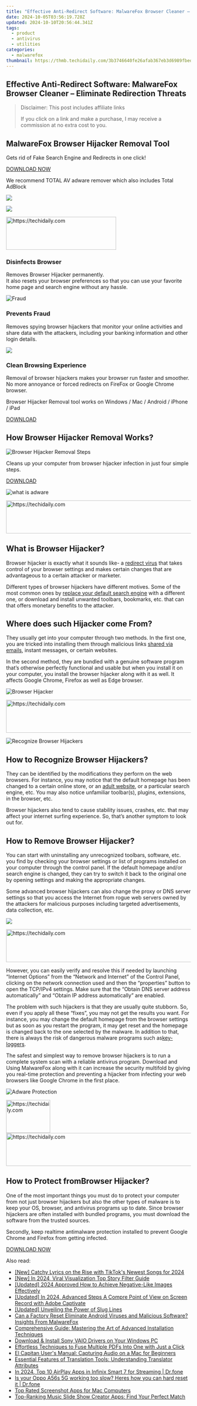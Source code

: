 ```yaml
---
title: "Effective Anti-Redirect Software: MalwareFox Browser Cleaner – Eliminate Redirection Threats"
date: 2024-10-05T03:56:19.728Z
updated: 2024-10-10T20:56:44.341Z
tags:
  - product
  - antivirus
  - utilities
categories:
  - malwarefox
thumbnail: https://thmb.techidaily.com/3b3746640fe26afab367eb3d6989fbedd82bfd022cd1e2fe844a87bc2bcb92f8.jpg
---
```


## Effective Anti-Redirect Software: MalwareFox Browser Cleaner – Eliminate Redirection Threats

>  Disclaimer: This post includes affiliate links
>
>  If you click on a link and make a purchase, I may receive a commission at no extra cost to you.
>

## **MalwareFox Browser Hijacker Removal Tool**

Gets rid of ​Fake Search Engine and Redirects in one click!

[DOWNLOAD NOW](https://tools.techidaily.com/malwarefox/products/) 

We recommend TOTAL AV adware remover which also includes Total AdBlock

![](https://www.malwarefox.com/wp-content/uploads/2022/07/totalav-window.webp)

![](https://malwarefox.com/wp-content/uploads/2017/06/sweep.jpg)

<!-- affiliate ads begin -->
<a href="https://aligracehair.sjv.io/c/5597632/1915865/19272" target="_top" id="1915865">
  <img src="//a.impactradius-go.com/display-ad/19272-1915865" border="0" alt="https://techidaily.com" width="300" height="90"/>
</a>
<img height="0" width="0" src="https://aligracehair.sjv.io/i/5597632/1915865/19272" style="position:absolute;visibility:hidden;" border="0" />
<!-- affiliate ads end -->

### **Disinfects** Browser

Removes Browser Hijacker permanently.  
It also resets your browser preferences so that you can use your favorite home page and search engine without any hassle.

![Fraud](https://www.malwarefox.com/wp-content/uploads/2018/06/fraud.png "Fraud")

### **Prevents Fraud**

​​Removes ​spying browser hijackers that monitor your online activities and share data with the attackers, including your banking information and other login details.

![](https://malwarefox.com/wp-content/uploads/2017/06/performnce.jpg)

### Clean Browsing Experience

Removal of browser hijackers makes your browser run faster and smoother. No more annoyance or forced redirects on FireFox or Google Chrome browser.

Browser Hijacker Removal tool works on Windows / Mac / Android / iPhone / iPad

[DOWNLOAD](https://tools.techidaily.com/malwarefox/products/) 

## How Browser Hijacker Removal Works?

![Browser Hijacker Removal Steps](https://malwarefox.com/wp-content/uploads/2017/06/adware-removal-procedure.png "Browser Hijacker Removal Steps")

Cleans up your computer from ​browser hijacker infection in just four simple steps.

[DOWNLOAD](https://tools.techidaily.com/malwarefox/products/) 

![what is adware](https://malwarefox.com/wp-content/uploads/2017/06/what-is-adware.png "what is adware")

<!-- affiliate ads begin -->
<a href="https://appsumo.8odi.net/c/5597632/2100537/7443" target="_top" id="2100537">
  <img src="//a.impactradius-go.com/display-ad/7443-2100537" border="0" alt="https://techidaily.com" width="728" height="90"/>
</a>
<img height="0" width="0" src="https://appsumo.8odi.net/i/5597632/2100537/7443" style="position:absolute;visibility:hidden;" border="0" />
<!-- affiliate ads end -->

## What is Browser Hijacker?

Browser hijacker is exactly what it sounds like- a [redirect virus](https://tools.techidaily.com/malwarefox/products/) that takes control of your browser settings and makes certain changes that are advantageous to a certain attacker or marketer.

Different types of browser hijackers have different motives. Some of the most common ones by [replace your default search engine](https://tools.techidaily.com/malwarefox/products/) with a different one, or download and install unwanted toolbars, bookmarks, etc. that can that offers monetary benefits to the attacker. 

## Where does such Hijacker come From?

They usually get into your computer through two methods. In the first one, you are tricked into installing them through malicious links [shared via emails](https://tools.techidaily.com/malwarefox/products/), instant messages, or certain websites.

In the second method, they are bundled with a genuine software program that’s otherwise perfectly functional and usable but when you install it on your computer, you install the browser hijacker along with it as well. It affects Google Chrome, Firefox as well as Edge browser.

![Browser Hijacker](https://www.malwarefox.com/wp-content/uploads/2018/06/browser-hijacker.png "Browser Hijacker")

<!-- affiliate ads begin -->
<a href="https://imp.i357552.net/c/5597632/1030380/11832" target="_top" id="1030380">
  <img src="//a.impactradius-go.com/display-ad/11832-1030380" border="0" alt="https://techidaily.com" width="720" height="90"/>
</a>
<img height="0" width="0" src="https://imp.i357552.net/i/5597632/1030380/11832" style="position:absolute;visibility:hidden;" border="0" />
<!-- affiliate ads end -->

![Recognize Browser Hijackers](https://www.malwarefox.com/wp-content/uploads/2018/06/detect-browser-hijacker.png "Recognize Browser Hijackers")

## How to Recognize Browser Hijackers?

They can be identified by the modifications they perform on the web browsers. For instance, you may notice that the default homepage has been changed to a certain online store, or an [adult website](https://tools.techidaily.com/malwarefox/products/), or a particular search engine, etc. You may also notice unfamiliar toolbar(s), plugins, extensions, in the browser, etc.

Browser hijackers also tend to cause stability issues, crashes, etc. that may affect your internet surfing experience. So, that’s another symptom to look out for.

## How to Remove Browser Hijacker?

You can start with uninstalling any unrecognized toolbars, software, etc. you find by checking your browser settings or list of programs installed on your computer through the control panel. If the default homepage and/or search engine is changed, they can try to switch it back to the original one by opening settings and making the appropriate changes.

​Some advanced browser hijackers can also change the proxy or DNS server settings so that you access the Internet from rogue web servers owned by the attackers for malicious purposes including targeted advertisements, data collection, etc.

![](https://malwarefox.com/wp-content/uploads/2017/06/remove-adware.png)

<!-- affiliate ads begin -->
<a href="https://appsumo.8odi.net/c/5597632/2044582/7443" target="_top" id="2044582">
  <img src="//a.impactradius-go.com/display-ad/7443-2044582" border="0" alt="https://techidaily.com" width="728" height="90"/>
</a>
<img height="0" width="0" src="https://appsumo.8odi.net/i/5597632/2044582/7443" style="position:absolute;visibility:hidden;" border="0" />
<!-- affiliate ads end -->

However, you can easily verify and resolve this if needed by launching “Internet Options” from the “Network and Internet” of the Control Panel, clicking on the network connection used and then the “properties” button to open the TCP/IPv4 settings. Make sure that the “Obtain DNS server address automatically” and “Obtain IP address automatically” are enabled.

The problem with such hijackers is that they are usually quite stubborn. So, even if you apply all these “fixes”, you may not get the results you want. For instance, you may change the default homepage from the browser settings but as soon as you restart the program, it may get reset and the homepage is changed back to the one selected by the malware. In addition to that, there is always the risk of dangerous malware programs such as[key-loggers](https://tools.techidaily.com/malwarefox/products/).

The safest and simplest way to remove browser hijackers is to run a complete system scan with a reliable antivirus program. Download and Using MalwareFox along with it can increase the security multifold by giving you real-time protection and preventing a hijacker from infecting your web browsers like Google Chrome in the first place.

![Adware Protection](https://malwarefox.com/wp-content/uploads/2017/06/adware-protection.png "Adware Protection")

<!-- affiliate ads begin -->
<a href="https://bluettiit.sjv.io/c/5597632/2148127/17093" target="_top" id="2148127">
  <img src="//a.impactradius-go.com/display-ad/17093-2148127" border="0" alt="https://techidaily.com" width="120" height="90"/>
</a>
<img height="0" width="0" src="https://bluettiit.sjv.io/i/5597632/2148127/17093" style="position:absolute;visibility:hidden;" border="0" />
<!-- affiliate ads end -->

<!-- affiliate ads begin -->
<a href="https://appsumo.8odi.net/c/5597632/2105873/7443" target="_top" id="2105873">
  <img src="//a.impactradius-go.com/display-ad/7443-2105873" border="0" alt="https://techidaily.com" width="728" height="90"/>
</a>
<img height="0" width="0" src="https://appsumo.8odi.net/i/5597632/2105873/7443" style="position:absolute;visibility:hidden;" border="0" />
<!-- affiliate ads end -->

## How to Protect from ​Browser Hijacker?

One of the most important things you must do to protect your computer from not just browser hijackers but also the other types of malware is to keep your OS, browser, and antivirus programs up to date. Since browser hijackers are often installed with bundled programs, you must download the software from the trusted sources.

Secondly, keep realtime antimalware protection installed to prevent Google Chrome and Firefox from getting infected.

[DOWNLOAD NOW](https://tools.techidaily.com/malwarefox/products/)

<ins class="adsbygoogle"
     style="display:block"
     data-ad-format="autorelaxed"
     data-ad-client="ca-pub-7571918770474297"
     data-ad-slot="1223367746"></ins>

<ins class="adsbygoogle"
     style="display:block"
     data-ad-client="ca-pub-7571918770474297"
     data-ad-slot="8358498916"
     data-ad-format="auto"
     data-full-width-responsive="true"></ins>

<span class="atpl-alsoreadstyle">Also read:</span>
<div><ul>
<li><a href="https://tiktok-clips.techidaily.com/new-catchy-lyrics-on-the-rise-with-tiktoks-newest-songs-for-2024/"><u>[New] Catchy Lyrics on the Rise with TikTok's Newest Songs for 2024</u></a></li>
<li><a href="https://instagram-videos.techidaily.com/new-in-2024-viral-visualization-top-story-filter-guide/"><u>[New] In 2024, Viral Visualization Top Story Filter Guide</u></a></li>
<li><a href="https://article-posts.techidaily.com/updated-2024-approved-how-to-achieve-negative-like-images-effectively/"><u>[Updated] 2024 Approved How to Achieve Negative-Like Images Effectively</u></a></li>
<li><a href="https://video-screen-grab.techidaily.com/updated-in-2024-advanced-steps-a-compre-point-of-view-on-screen-record-with-adobe-captivate/"><u>[Updated] In 2024, Advanced Steps A Compre Point of View on Screen Record with Adobe Captivate</u></a></li>
<li><a href="https://some-approaches.techidaily.com/updated-unveiling-the-power-of-slug-lines/"><u>[Updated] Unveiling the Power of Slug Lines</u></a></li>
<li><a href="https://fox-useful.techidaily.com/can-a-factory-reset-eliminate-android-viruses-and-malicious-software-insights-from-malwarefox/"><u>Can a Factory Reset Eliminate Android Viruses and Malicious Software? Insights From MalwareFox</u></a></li>
<li><a href="https://fox-useful.techidaily.com/comprehensive-guide-mastering-the-art-of-advanced-installation-techniques/"><u>Comprehensive Guide: Mastering the Art of Advanced Installation Techniques</u></a></li>
<li><a href="https://hardware-help.techidaily.com/download-and-install-sony-vaio-drivers-on-your-windows-pc/"><u>Download & Install Sony VAIO Drivers on Your Windows PC</u></a></li>
<li><a href="https://fox-useful.techidaily.com/effortless-techniques-to-fuse-multiple-pdfs-into-one-with-just-a-click/"><u>Effortless Techniques to Fuse Multiple PDFs Into One with Just a Click</u></a></li>
<li><a href="https://fox-useful.techidaily.com/el-capitan-users-manual-capturing-audio-on-a-mac-for-beginners/"><u>El Capitan User's Manual: Capturing Audio on a Mac for Beginners</u></a></li>
<li><a href="https://fox-useful.techidaily.com/essential-features-of-translation-tools-understanding-translator-attributes/"><u>Essential Features of Translation Tools: Understanding Translator Attributes</u></a></li>
<li><a href="https://screen-mirror.techidaily.com/in-2024-top-10-airplay-apps-in-infinix-smart-7-for-streaming-drfone-by-drfone-android/"><u>In 2024, Top 10 AirPlay Apps in Infinix Smart 7 for Streaming | Dr.fone</u></a></li>
<li><a href="https://techidaily.com/is-your-oppo-a56s-5g-working-too-slow-heres-how-you-can-hard-reset-it-drfone-by-drfone-reset-android-reset-android/"><u>Is your Oppo A56s 5G working too slow? Heres how you can hard reset it | Dr.fone</u></a></li>
<li><a href="https://fox-useful.techidaily.com/top-rated-screenshot-apps-for-mac-computers/"><u>Top Rated Screenshot Apps for Mac Computers</u></a></li>
<li><a href="https://fox-useful.techidaily.com/top-ranking-music-slide-show-creator-apps-find-your-perfect-match/"><u>Top-Ranking Music Slide Show Creator Apps: Find Your Perfect Match</u></a></li>
</ul></div>

